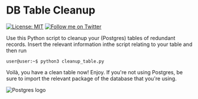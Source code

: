 # DB Table Cleanup
[![License: MIT](https://img.shields.io/badge/License-MIT-blue.svg)](https://opensource.org/licenses/MIT)
[![Follow me on Twitter](https://img.shields.io/twitter/follow/neverloquacious?style=social)](https://twitter.com/neverloquacious)

Use this Python script to cleanup your (Postgres) tables of redundant records.
Insert the relevant information inthe script relating to your table and then run
```console
user@user:~$ python3 cleanup_table.py
```
Voilà, you have a clean table now! Enjoy.
If you're not using Postgres, be sure to import the relevant package of the database that you're using.  

![Postgres logo](https://cdn.icon-icons.com/icons2/2415/PNG/128/postgresql_plain_wordmark_logo_icon_146390.png)
